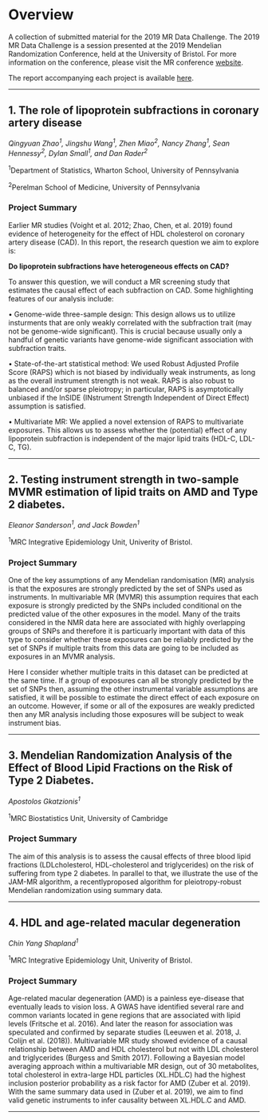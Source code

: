 # Overview
A collection of submitted material for the 2019 MR Data Challenge. The 2019 MR Data Challenge is a session presented at the 2019 Mendelian Randomization Conference, held at the University of Bristol. For more information on the conference, please visit the MR conference [website](https://www.mendelianrandomization.org.uk/).

The report accompanying each project is available [here](https://github.com/WSpiller/MRChallenge-Projects/tree/master/Projects).

---

## 1. The role of lipoprotein subfractions in coronary artery disease

*Qingyuan Zhao<sup>1</sup>, Jingshu Wang<sup>1</sup>, Zhen Miao<sup>2</sup>, Nancy Zhang<sup>1</sup>, Sean Hennessy<sup>2</sup>, Dylan Small<sup>1</sup>, and Dan Rader<sup>2</sup>*

<sup>1</sup>Department of Statistics, Wharton School, University of Pennsylvania

<sup>2</sup>Perelman School of Medicine, University of Pennsylvania

### Project Summary

Earlier MR studies (Voight et al. 2012; Zhao, Chen, et al. 2019) found evidence of heterogeneity for the
effect of HDL cholesterol on coronary artery disease (CAD). In this report, the research question we aim to
explore is:

**Do lipoprotein subfractions have heterogeneous effects on CAD?**

To answer this question, we will conduct a MR screening study that estimates the causal effect of each
subfraction on CAD. Some highlighting features of our analysis include:

• Genome-wide three-sample design: This design allows us to utilize insturments that are only
weakly correlated with the subfraction trait (may not be genome-wide significant). This is crucial
because usually only a handful of genetic variants have genome-wide significant association with
subfraction traits.

• State-of-the-art statistical method: We used Robust Adjusted Profile Score (RAPS) which is not
biased by individually weak instruments, as long as the overall instrument strength is not weak. RAPS
is also robust to balanced and/or sparse pleiotropy; in particular, RAPS is asymptotically unbiased if
the InSIDE (INstrument Strength Independent of Direct Effect) assumption is satisfied.

• Multivariate MR: We applied a novel extension of RAPS to multivariate exposures. This allows us
to assess whether the (potential) effect of any lipoprotein subfraction is independent of the major lipid
traits (HDL-C, LDL-C, TG).

---

## 2. Testing instrument strength in two-sample MVMR estimation of lipid traits on AMD and Type 2 diabetes.

*Eleanor Sanderson<sup>1</sup>, and  Jack Bowden<sup>1</sup>*

<sup>1</sup>MRC Integrative Epidemiology Unit, Univerity of Bristol.

### Project Summary

One of the key assumptions of any Mendelian randomisation (MR) analysis is that the exposures are strongly
predicted by the set of SNPs used as instruments. In multivariable MR (MVMR) this assumption requires
that each exposure is strongly predicted by the SNPs included conditional on the predicted value of the
other exposures in the model. Many of the traits considered in the NMR data here are associated with
highly overlapping groups of SNPs and therefore it is particuarly important with data of this type to consider
whether these exposures can be reliably predicted by the set of SNPs if multiple traits from this data are
going to be included as exposures in an MVMR analysis.

Here I consider whether multiple traits in this dataset can be predicted at the same time. If a group of
exposures can all be strongly predicted by the set of SNPs then, assuming the other instrumental variable
assumptions are satisfied, it will be possible to estimate the direct effect of each exposure on an outcome.
However, if some or all of the exposures are weakly predicted then any MR analysis including those exposures
will be subject to weak instrument bias.

---

## 3. Mendelian Randomization Analysis of the Effect of Blood Lipid Fractions on the Risk of Type 2 Diabetes.

*Apostolos Gkatzionis<sup>1</sup>*

<sup>1</sup>MRC Biostatistics Unit, University of Cambridge

### Project Summary

The aim of this analysis is to assess the causal effects of three blood lipid fractions (LDLcholesterol, HDL-cholesterol and triglycerides) on the risk of suffering from type 2 diabetes. In parallel to that, we illustrate the use of the JAM-MR algorithm, a recentlyproposed algorithm for pleiotropy-robust Mendelian randomization using summary data.

---


## 4. HDL and age-related macular degeneration

*Chin Yang Shapland<sup>1</sup>*

<sup>1</sup>MRC Integrative Epidemiology Unit, Univerity of Bristol.

### Project Summary

Age-related macular degeneration (AMD) is a painless eye-disease that eventually leads to vision loss. A
GWAS have identified several rare and common variants located in gene regions that are associated with lipid
levels (Fritsche et al. 2016). And later the reason for association was speculated and confirmed by separate
studies (Leeuwen et al. 2018, J. Colijn et al. (2018)). Multivariable MR study showed evidence of a causal
relationship between AMD and HDL cholesterol but not with LDL cholesterol and triglycerides (Burgess and
Smith 2017). Following a Bayesian model averaging approach within a multivariable MR design, out of 30
metabolites, total cholesterol in extra-large HDL particles (XL.HDL.C) had the highest inclusion posterior
probability as a risk factor for AMD (Zuber et al. 2019). With the same summary data used in (Zuber et al.
2019), we aim to find valid genetic instruments to infer causality between XL.HDL.C and AMD.

---
















